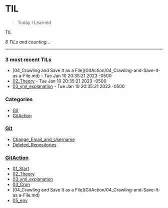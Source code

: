 # TIL
> Today I Learned

TIL


_8 TILs and counting..._

---

### 3 most recent TILs

- [04_Crawling and Save It as a File](GitAction/04_Crawling-and-Save-It-as a-File.md) - Tue Jan 10 20:35:21 2023 -0500
- [02_Theory](GitAction/01_Theory.md) - Tue Jan 10 20:35:21 2023 -0500
- [03_yml_explanation](GitAction/02_yml-explanation.md) - Tue Jan 10 20:35:21 2023 -0500

### Categories

- [Git](#Git)
- [GitAction](#GitAction)

### [Git](#Git)
- [Change_Email_and_Username](Git/Change_Email_and_Username.md)
- [Deleted_Repositories](Git/Deleted_Repositories.md)

### [GitAction](#GitAction)
- [01_Start](GitAction/00_Start.md)
- [02_Theory](GitAction/01_Theory.md)
- [03_yml_explanation](GitAction/02_yml-explanation.md)
- [03_Cron](GitAction/03_Cron.md)
- [04_Crawling and Save It as a File](GitAction/04_Crawling-and-Save-It-as a-File.md)
- [05_env](GitAction/05_env.md)

[1]: https://simonwillison.net/2020/Apr/20/self-rewriting-readme/
[2]: https://github.com/jbranchaud/til

